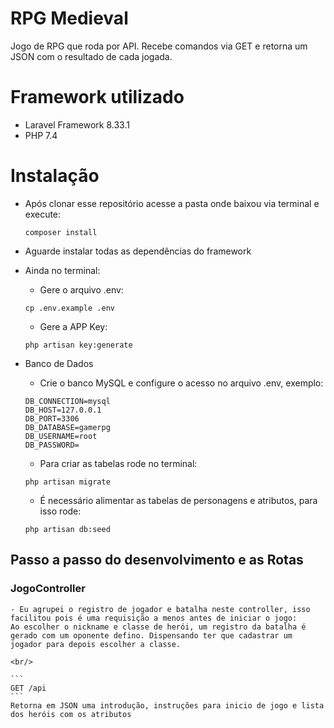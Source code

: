# RPG Medieval

Jogo de RPG que roda por API. Recebe comandos via GET e retorna um JSON com o resultado de cada jogada. 

# Framework utilizado
- Laravel Framework 8.33.1
- PHP 7.4

# Instalação
- Após clonar esse repositório acesse a pasta onde baixou via terminal e execute:
    ```
    composer install
    ```
- Aguarde instalar todas as dependências do framework
- Ainda no terminal:
    - Gere o arquivo .env:
    ```
    cp .env.example .env
    ```
    - Gere a APP Key:
    ```
    php artisan key:generate
    ```

- Banco de Dados
    - Crie o banco MySQL e configure o acesso no arquivo .env, exemplo:
    ```
    DB_CONNECTION=mysql
    DB_HOST=127.0.0.1
    DB_PORT=3306
    DB_DATABASE=gamerpg
    DB_USERNAME=root
    DB_PASSWORD=
    ``` 
    - Para criar as tabelas rode no terminal:
    ``` 
    php artisan migrate
    ```
    - É necessário alimentar as tabelas de personagens e atributos, para isso rode:
    ```
    php artisan db:seed
    ```

## Passo a passo do desenvolvimento e as Rotas
### JogoController
    - Eu agrupei o registro de jogador e batalha neste controller, isso facilitou pois é uma requisição a menos antes de iniciar o jogo: 
    Ao escolher o nickname e classe de herói, um registro da batalha é gerado com um oponente defino. Dispensando ter que cadastrar um jogador para depois escolher a classe. 
    
    <br/>
    
    ```
    GET /api
    ```
    Retorna em JSON uma introdução, instruções para inicio de jogo e lista dos heróis com os atributos


    

